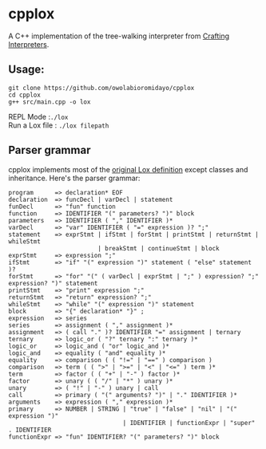 # cpplox
A C++ implementation of the tree-walking interpreter from [Crafting Interpreters](https://craftinginterpreters.com/).

## Usage:
```shell
git clone https://github.com/owolabioromidayo/cpplox
cd cpplox
g++ src/main.cpp -o lox
```
REPL Mode :`./lox`
<br />
Run a Lox file : `./lox filepath`


## Parser grammar

cpplox implements most of the [original Lox definition](https://craftinginterpreters.com/appendix-i.html) except classes and inheritance.
Here's the parser grammar:

```text
program      => declaration* EOF
declaration  => funcDecl | varDecl | statement
funDecl      => "fun" function
function     => IDENTIFIER "(" parameters? ")" block
parameters   => IDENTIFIER ( "," IDENTIFIER )*
varDecl      => "var" IDENTIFIER ( "=" expression )? ";"
statement    => exprStmt | ifStmt | forStmt | printStmt | returnStmt | whileStmt
                         | breakStmt | continueStmt | block
exprStmt     => expression ";"
ifStmt       => "if" "(" expression ")" statement ( "else" statement )?
forStmt      => "for" "(" ( varDecl | exprStmt | ";" ) expression? ";" expression? ")" statement
printStmt    => "print" expression ";"
returnStmt   => "return" expression? ";"
whileStmt    => "while" "(" expression ")" statement
block        => "{" declaration* "}" ;
expression   => series
series       => assignment ( "," assignment )*
assignment   => ( call "." )? IDENTIFIER "=" assignment | ternary
ternary      => logic_or ( "?" ternary ":" ternary )*
logic_or     => logic_and ( "or" logic_and )*
logic_and    => equality ( "and" equality )*
equality     => comparison ( ( "!=" | "==" ) comparison )
comparison   => term ( ( ">" | ">=" | "<" | "<=" ) term )*
term         => factor ( ( "+" | "-" ) factor )*
factor       => unary ( ( "/" | "*" ) unary )*
unary        => ( "!" | "-" ) unary | call
call         => primary ( "(" arguments? ")" | "." IDENTIFIER )*
arguments    => expression ( "," expression )*
primary      => NUMBER | STRING | "true" | "false" | "nil" | "(" expression ")"
                                | IDENTIFIER | functionExpr | "super" . IDENTIFIER
functionExpr => "fun" IDENTIFIER? "(" parameters? ")" block
```





